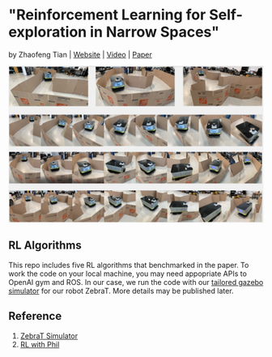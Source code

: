 # "Reinforcement Learning for Self-exploration in Narrow Spaces"
by Zhaofeng Tian | [Website](https://sites.google.com/view/rl4exploration) | [Video](https://youtu.be/7TB-1-NkQPw) | [Paper](https://arxiv.org/pdf/2209.08349.pdf)

![demo](whole.png)

## RL Algorithms
This repo includes five RL algorithms that benchmarked in the paper. 
To work the code on your local machine, you may need appopriate APIs to OpenAI gym and ROS. 
In our case, we run the code with our [tailored gazebo simulator](https://github.com/Zhaofeng-Tian/ZebraT-Simulator) for our robot ZebraT.
More details may be published later.

## Reference
1. [ZebraT Simulator](https://github.com/Zhaofeng-Tian/ZebraT-Simulator)
2. [RL with Phil](https://www.youtube.com/c/MachineLearningwithPhil)
